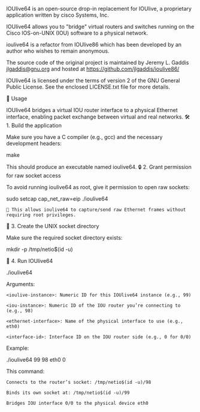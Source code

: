 IOUlive64 is an open-source drop-in replacement for IOUlive, a proprietary
application written by cisco Systems, Inc.

IOUlive64 allows you to "bridge" virtual routers and switches running on
the Cisco IOS-on-UNIX (IOU) software to a physical network.

ioulive64 is a refactor from IOUlive86 which has been developed by an author 
who wishes to remain anonymous.

The source code of the original project is maintained by Jeremy L. Gaddis <jlgaddis@gnu.org>
and hosted at https://github.com/jlgaddis/ioulive86/

IOUlive64 is licensed under the terms of version 2 of the GNU General
Public License. See the enclosed LICENSE.txt file for more details.


🚀 Usage

IOUlive64 bridges a virtual IOU router interface to a physical Ethernet interface, enabling packet exchange between virtual and real networks.
🛠️ 1. Build the application

Make sure you have a C compiler (e.g., gcc) and the necessary development headers:

make

This should produce an executable named ioulive64.
🔒 2. Grant permission for raw socket access

To avoid running ioulive64 as root, give it permission to open raw sockets:

sudo setcap cap_net_raw=eip ./ioulive64

    📌 This allows ioulive64 to capture/send raw Ethernet frames without requiring root privileges.

📁 3. Create the UNIX socket directory

Make sure the required socket directory exists:

mkdir -p /tmp/netio$(id -u)

🚦 4. Run IOUlive64

./ioulive64 <ioulive-instance> <iou-instance> <ethernet-interface> <interface-id>

Arguments:

    <ioulive-instance>: Numeric ID for this IOUlive64 instance (e.g., 99)

    <iou-instance>: Numeric ID of the IOU router you’re connecting to (e.g., 98)

    <ethernet-interface>: Name of the physical interface to use (e.g., eth0)

    <interface-id>: Interface ID on the IOU router side (e.g., 0 for 0/0)

Example:

./ioulive64 99 98 eth0 0

This command:

    Connects to the router’s socket: /tmp/netio$(id -u)/98

    Binds its own socket at: /tmp/netio$(id -u)/99

    Bridges IOU interface 0/0 to the physical device eth0